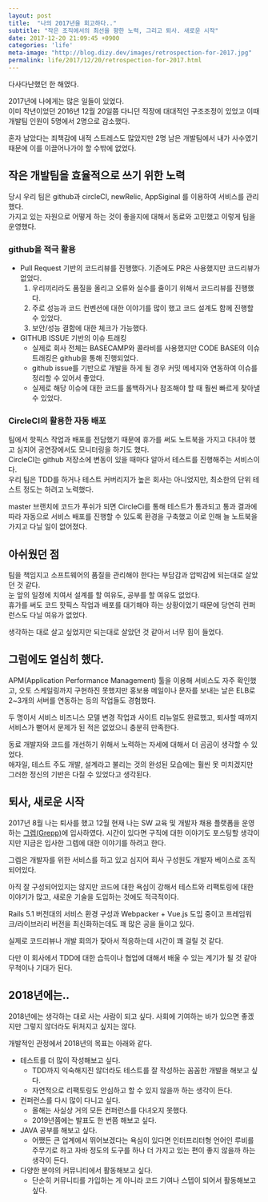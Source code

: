 ```yaml
---
layout: post
title:  "나의 2017년을 회고하다.."
subtitle: "작은 조직에서의 최선을 향한 노력, 그리고 퇴사. 새로운 시작"
date: 2017-12-20 21:09:45 +0900
categories: 'life'
meta-image: "http://blog.dizy.dev/images/retrospection-for-2017.jpg"
permalink: life/2017/12/20/retrospection-for-2017.html
---
```


다사다난했던 한 해였다.

2017년에 나에게는 많은 일들이 있었다.<br/>
이미 작년이었던 2016년 12월 20일쯤 다니던 직장에 대대적인 구조조정이 있었고 이때 개발팀 인원이 5명에서 2명으로 감소했다.

혼자 남았다는 죄책감에 내적 스트레스도 많았지만 2명 남은 개발팀에서 내가 사수였기 때문에 이를 이끌어나가야 할 수밖에 없었다.

## 작은 개발팀을 효율적으로 쓰기 위한 노력

당시 우리 팀은 github과 circleCI, newRelic, AppSiginal 를 이용하여 서비스를 관리했다.<br/>
가지고 있는 자원으로 어떻게 하는 것이 좋을지에 대해서 동료와 고민했고 이렇게 팀을 운영했다.

### github을 적극 활용

* Pull Request 기반의 코드리뷰를 진행했다. 기존에도 PR은 사용했지만 코드리뷰가 없었다.
    1. 우리끼리라도 품질을 올리고 오류와 실수를 줄이기 위해서 코드리뷰를 진행했다.
    2. 주로 성능과 코드 컨벤션에 대한 이야기를 많이 했고 코드 설계도 함께 진행할 수 있었다.
    3. 보안/성능 결함에 대한 체크가 가능했다.
* GITHUB ISSUE 기반의 이슈 트래킹
    * 실제로 회사 전체는 BASECAMP와 콜라비를 사용했지만 CODE BASE의 이슈 트래킹은 github을 통해 진행되었다.
    * github issue를 기반으로 개발을 하게 될 경우 커밋 메세지와 연동하여 이슈를 정리할 수 있어서 좋았다.
    * 실제로 해당 이슈에 대한 코드를 롤백하거나 참조해야 할 때 훨씬 빠르게 찾아낼 수 있었다.

### CircleCI의 활용한 자동 배포

팀에서 핫픽스 작업과 배포를 전담했기 때문에 휴가를 써도 노트북을 가지고 다녀야 했고 심지어 공연장에서도 모니터링을 하기도 했다.<br/>
CircleCI는 github 저장소에 변동이 있을 때마다 알아서 테스트를 진행해주는 서비스이다.<br/>
우리 팀은 TDD를 하거나 테스트 커버리지가 높은 회사는 아니었지만, 최소한의 단위 테스트 정도는 하려고 노력했다.

master 브랜치에 코드가 푸쉬가 되면 CircleCi를 통해 테스트가 통과되고 통과 결과에 따라 자동으로 서비스 배포를 진행할 수 있도록 환경을 구축했고 이로 인해 늘 노트북을 가지고 다닐 일이 없어졌다.

## 아쉬웠던 점

팀을 책임지고 소프트웨어의 품질을 관리해야 한다는 부담감과 압박감에 되는대로 살았던 것 같다.<br/>
눈 앞의 일정에 치여서 설계를 할 여유도, 공부를 할 여유도 없었다.<br/>
휴가를 써도 코드 핫픽스 작업과 배포를 대기해야 하는 상황이었기 때문에 당연히 컨퍼런스도 다닐 여유가 없었다.

생각하는 대로 살고 싶었지만 되는대로 살았던 것 같아서 너무 힘이 들었다.

## 그럼에도 열심히 했다.

APM(Application Performance Management) 툴을 이용해 서비스도 자주 확인했고, 오토 스케일링까지 구현하진 못했지만 홍보용 메일이나 문자를 보내는 날은 ELB로 2~3개의 서버를 연동하는 등의 작업들도 경험했다.

두 명이서 서비스 비즈니스 모델 변경 작업과 사이트 리뉴얼도 완료했고, 퇴사할 때까지 서비스가 뻗어서 문제가 된 적은 없었으니 충분히 만족한다.

동료 개발자와 코드를 개선하기 위해서 노력하는 자세에 대해서 더 곰곰이 생각할 수 있었다.<br/>
애자일, 테스트 주도 개발, 설계라고 불리는 것의 완성된 모습에는 훨씬 못 미치겠지만 그러한 정신의 기반은 다질 수 있었다고 생각된다.

## 퇴사, 새로운 시작

2017년 8월 나는 퇴사를 했고 12월 현재 나는 SW 교육 및 개발자 채용 플랫폼을 운영하는 [그렙(Grepp)](http://grepp.co)에 입사하였다. 시간이 있다면 구직에 대한 이야기도 포스팅할 생각이지만 지금은 입사한 그렙에 대한 이야기를 하려고 한다.

그렙은 개발자를 위한 서비스를 하고 있고 심지어 회사 구성원도 개발자 베이스로 조직되어있다.

아직 잘 구성되어있지는 않지만 코드에 대한 욕심이 강해서 테스트와 리팩토링에 대한 이야기가 많고, 새로운 기술을 도입하는 것에도 적극적이다.

Rails 5.1 버전대의 서비스 환경 구성과 Webpacker + Vue.js 도입 중이고 프레임워크/라이브러리 버전을 최신화하는데도 꽤 많은 공을 들이고 있다.

실제로 코드리뷰나 개발 회의가 잦아서 적응하는데 시간이 꽤 걸릴 것 같다.

다만 이 회사에서 TDD에 대한 습득이나 협업에 대해서 배울 수 있는 계기가 될 것 같아 무척이나 기대가 된다.


## 2018년에는..

2018년에는 생각하는 대로 사는 사람이 되고 싶다. 사회에 기여하는 바가 있으면 좋겠지만 그렇지 않더라도 뒤처지고 싶지는 않다.

개발적인 관정에서 2018년의 목표는 아래와 같다.

* 테스트를 더 많이 작성해보고 싶다.
    * TDD까지 익숙해지진 않더라도 테스트를 잘 작성하는 꼼꼼한 개발을 해보고 싶다.
    * 자연적으로 리팩토링도 안심하고 할 수 있지 않을까 하는 생각이 든다.
* 컨퍼런스를 다시 많이 다니고 싶다.
    * 올해는 사실상 거의 모든 컨퍼런스를 다녀오지 못했다.
    * 2019년쯤에는 발표도 한 번쯤 해보고 싶다.
* JAVA 공부를 해보고 싶다.
    * 어쨌든 큰 업계에서 뛰어보겠다는 욕심이 있다면 인터프리터형 언어인 루비를 주무기로 하고 자바 정도의 도구를 하나 더 가지고 있는 편이 좋지 않을까 하는 생각이 든다.
* 다양한 분야의 커뮤니티에서 활동해보고 싶다.
    * 단순히 커뮤니티를 가입하는 게 아니라 코드 기여나 스텝이 되어서 활동해보고 싶다.
